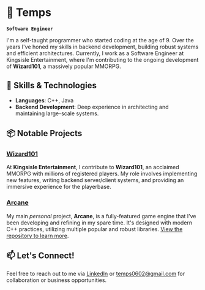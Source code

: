 # 🚀 Temps

**`Software Engineer`**

I'm a self-taught programmer who started coding at the age of 9. Over the years I've honed my skills in backend development, building robust systems and efficient architectures. Currently, I work as a Software Engineer at Kingsisle Entertainment, where I'm contributing to the ongoing development of **Wizard101**, a massively popular MMORPG.

## 🔧 Skills & Technologies
- **Languages**: C++, Java
- **Backend Development**: Deep experience in architecting and maintaining large-scale systems.

## 📦 Notable Projects
### [**Wizard101**](https://www.wizard101.com/game)
At **Kingsisle Entertainment**, I contribute to **Wizard101**, an acclaimed MMORPG with millions of registered players. My role involves implementing new features, writing backend server/client systems, and providing an immersive experience for the playerbase.

### [**Arcane**](https://github.com/T3mps/Arcane)
My main _personal_ project, **Arcane**, is a fully-featured game engine that I’ve been developing and refining in my spare time. It's designed with modern C++ practices, utilizing multiple popular and robust libraries. [View the repository to learn more](https://github.com/T3mps/Arcane).

## 📫 Let's Connect!
Feel free to reach out to me via [LinkedIn](www.linkedin.com/in/ethan-temprovich-631a34228) or [temps0602@gmail.com]() for collaboration or business opportunities.
